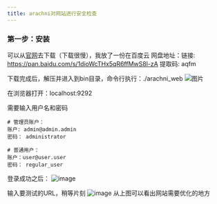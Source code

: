```yaml
---
title: arachni对网站进行安全检查
---
```


### 第一步：安装
可以从[官网](https://www.arachni-scanner.com/)去下载（下载很慢），我放了一份在百度云
网盘地址：链接: https://pan.baidu.com/s/1dioWcTHx5qR6ffMwS8l-zA 提取码: aqfm

下载完成后，解压并进入到bin目录，命令行执行：./arachni_web
![图片](/img/arachni1.png)

在浏览器打开：localhost:9292

需要输入用户名和密码

```
# 管理员账户：
账户: admin@admin.admin
密码： administrator

# 普通用户：
账户：user@user.user
密码： regular_user
```

登录成功之后：
![image](/img/arachni2.png)

输入要测试的URL，稍等片刻
![image](/img/arachni3.png)
从上图可以看出网站需要优化的地方
